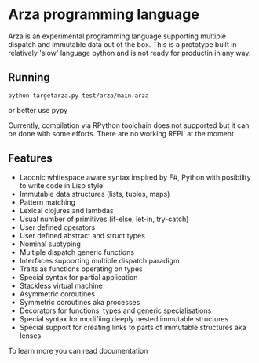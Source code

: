 # Arza programming language

Arza is an experimental programming language supporting multiple dispatch and immutable data out of the box.
This is a prototype built in relatively 'slow' language python and is not ready for productin in any way.

## Running
```
python targetarza.py test/arza/main.arza
```
or better use pypy

Currently, compilation via RPython toolchain does not supported but it can be done with some efforts.
There are no working REPL at the moment

## Features

* Laconic whitespace aware syntax inspired by F#, Python with posibility to write code in Lisp style
* Immutable data structures (lists, tuples, maps)
* Pattern matching
* Lexical clojures and lambdas
* Usual number of primitives (if-else, let-in, try-catch)
* User defined operators
* User defined abstract and struct types
* Nominal subtyping
* Multiple dispatch generic functions
* Interfaces supporting multiple dispatch paradigm
* Traits as functions operating on types
* Special syntax for partial application
* Stackless virtual machine
* Asymmetric coroutines
* Symmetric coroutines aka processes 
* Decorators for functions, types and generic specialisations
* Special syntax for modifiing deeply nested immutable structures
* Special support for creating links to parts of immutable structures aka lenses


To learn more you can read documentation